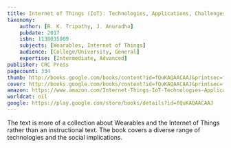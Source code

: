 ```yaml
---
title: Internet of Things (IoT): Technologies, Applications, Challenges and Solutions
taxonomy:
	author: [B. K. Tripathy, J. Anuradha]
	pubdate: 2017
	isbn: 1138035009
	subjects: [Wearables, Internet of Things]
	audience: [College/University, General]
	expertise: [Intermediate, Advanced]
publisher: CRC Press
pagecount: 334
thumb: http://books.google.com/books/content?id=fQuKAQAACAAJ&printsec=frontcover&img=1&zoom=1&imgtk=AFLRE702vG9gkgIvbaBTp3uVPtTHMLThFepzFV-p9I1YSPte11xhGTAFznl0nIh-rOpGsbLII9uEYzBHZY86BCxzxXQ0gnbuboGZuFnfFBTb9aiL_maL3qVPDoHhRIuOef1zU8gNTtVl&source=gbs_api
cover: http://books.google.com/books/content?id=fQuKAQAACAAJ&printsec=frontcover&img=1&zoom=1&imgtk=AFLRE702vG9gkgIvbaBTp3uVPtTHMLThFepzFV-p9I1YSPte11xhGTAFznl0nIh-rOpGsbLII9uEYzBHZY86BCxzxXQ0gnbuboGZuFnfFBTb9aiL_maL3qVPDoHhRIuOef1zU8gNTtVl&source=gbs_api
amazon: https://www.amazon.com/Internet-Things-IoT-Technologies-Applications/dp/1138035009/ref=sr_1_1?ie=UTF8&qid=1543368706&sr=8-1&keywords=internet+of+things+technologies+applications+challenges+and+solutions
worldcat: nil
google: https://play.google.com/store/books/details?id=fQuKAQAACAAJ
---
```

The text is more of a collection about Wearables and the Internet of Things rather than an instructional text. The book covers a diverse range of technologies and the social implications.
